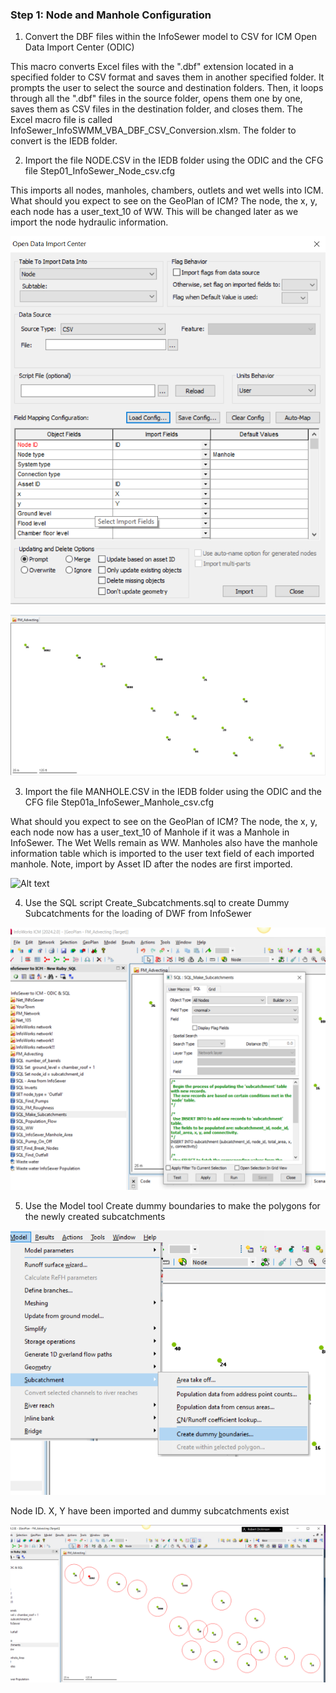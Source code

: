 ### Step 1: Node and Manhole Configuration
1. Convert the DBF files within the InfoSewer model to CSV for ICM Open Data Import Center (ODIC)

This macro converts Excel files with the ".dbf" extension located in a specified folder to CSV format and saves them in another specified folder. It prompts the user to select the source and destination folders. Then, it loops through all the ".dbf" files in the source folder, opens them one by one, saves them as CSV files in the destination folder, and closes them. The Excel macro file is called InfoSewer_InfoSWMM_VBA_DBF_CSV_Conversion.xlsm. The folder to convert is the IEDB folder.

2. Import the file NODE.CSV in the IEDB folder using the ODIC and the CFG file Step01_InfoSewer_Node_csv.cfg

This imports all nodes, manholes, chambers, outlets and wet wells into ICM. What should you expect to see on the GeoPlan of ICM? The node, the x, y, each node has a user_text_10 of WW. This will be changed later as we import the node hydraulic information.


![Alt text](./media/image-24.png)

![Alt text](./media/image-25.png)

3. Import the file MANHOLE.CSV in the IEDB folder using the ODIC and the CFG file Step01a_InfoSewer_Manhole_csv.cfg

What should you expect to see on the GeoPlan of ICM? The node, the x, y, each node now has a user_text_10 of Manhole if it was a Manhole in InfoSewer. The Wet Wells remain as WW. Manholes also have the manhole information table which is imported to the user text field of each imported manhole. Note, import by Asset ID after the nodes are first imported.

![Alt text](image-26.png)


4. Use the SQL script Create_Subcatchments.sql to create Dummy Subcatchments for the loading of DWF from InfoSewer 

![Alt text](./media/image-27.png)

5. Use the Model tool Create dummy boundaries to make the polygons for the newly created subcatchments

![Alt text](./media/image-28.png)

Node ID. X, Y have been imported and dummy subcatchments exist

![Alt text](./media/image-29.png)